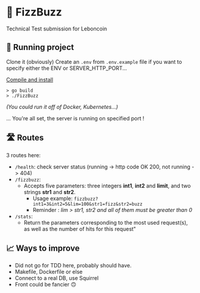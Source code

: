 # 🍾 FizzBuzz
Technical Test submission for Leboncoin

## 🏃 Running project
Clone it (obviously)
Create an `.env` from `.env.example` file if you want to specify either the ENV or SERVER_HTTP_PORT...

[Compile and install](https://go.dev/doc/tutorial/compile-install)

```
> go build
> ./FizzBuzz
```

_(You could run it off of Docker, Kubernetes...)_

... You're all set, the server is running on specified port !

## 🛣️ Routes
3 routes here:

- `/health`: check server status (running -> http code OK 200, not running -> 404)
- `/fizzbuzz`:
  - Accepts five parameters: three integers **int1**, **int2** and **limit**, and two strings **str1** and **str2**.
    - Usage example: `fizzbuzz?int1=3&int2=5&lim=100&str1=fizz&str2=buzz`
    - Reminder : _lim > str1, str2 and all of them must be greater than 0_
- `/stats`: 
  - Return the parameters corresponding to the most used request(s), as well as the number of hits for this request"

## 📈 Ways to improve
- Did not go for TDD here, probably should have.
- Makefile, Dockerfile or else
- Connect to a real DB, use Squirrel
- Front could be fancier 🙃
